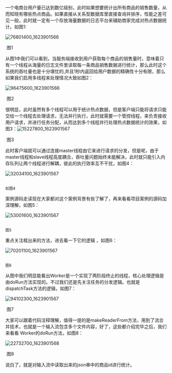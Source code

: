 一个电商台用户量已达到数亿级别，此时如果想要统计出所有商品的销售数量，从而知晓有哪些热点商品。如果直接从关系型数据库里直接查询并排序，性能之差可见一般，此时就一定有一个存放海量数据的日志平台来辅助商家完成对热点数据统计。如图1:

![76801400_1623901566](https://typoraimgbed.oss-cn-hangzhou.aliyuncs.com/img/76801400_1623901566.jpeg)

​                              																						图1

从图1中我们可以看到，当服务端接收到用户获取每个商品的销售量时，意味着只有一个线程从海量的日志文件里读取每一条商品销售数据进行统计，那么此时这个系统的吞吐量也是十分堪忧的,并且1秒内返回给用户数据的精确性十分有限，那么如果我们启用多线程来处理情况大致如图2：

![96475600_1623901566](https://typoraimgbed.oss-cn-hangzhou.aliyuncs.com/img/96475600_1623901566.jpeg)

​																														图2

很明显，此时虽然有多个线程可以用于统计热点数据，但是客户端只能将请求只能交给一个线程去处理请求，无法并行执行，此时就需要一个管控线程，来负责接收用户请求，并进行任务分配，从而达到多个线程并行处理热点数据统计的效果，如图3：![15227800_1623901567](https://typoraimgbed.oss-cn-hangzhou.aliyuncs.com/img/15227800_1623901567.jpeg)

​																										图3

此时客户端就可以通过连接master线程由它来进行请求的分发，但是呢，由于master线程和slave线程高度耦合，吞吐量问题始终未能解决，此时就只能引入内存队列让两个线程进行解耦，彼此的执行效率互不干扰，如图4：

![32034100_1623901567](https://typoraimgbed.oss-cn-hangzhou.aliyuncs.com/img/32034100_1623901567.jpeg)

 																																如图4

案例源码走读现在大家都对这个案例背景有些了解了，再来看看项目案例的源码加深理解，如图5：

![53001600_1623901567](https://typoraimgbed.oss-cn-hangzhou.aliyuncs.com/img/53001600_1623901567.png)

 																											图5

重点关注框出来的方法，进去看一下它的逻辑 ，如图6：

![70201100_1623901567](https://typoraimgbed.oss-cn-hangzhou.aliyuncs.com/img/70201100_1623901567.png)

 																												图6

从图中我们明显能看出Worker是一个实现了两阶段终止的线程，核心处理逻辑是由doRun方法实现的。不过我们还是先关注任务的分发逻辑。也就是dispatchTask方法的逻辑，如图7：

![94102300_1623901567](https://typoraimgbed.oss-cn-hangzhou.aliyuncs.com/img/94102300_1623901567.png)

​																														图7

大家可以跟着代码注释理解，值得一提的是makeReaderFrom方法，用到了流合并技术，也就是一个输入流包含多个文件内容，好了，这些都介绍完毕之后，我们来看看 Worker的doRun方法，如图8：

![22732700_1623901568](https://typoraimgbed.oss-cn-hangzhou.aliyuncs.com/img/22732700_1623901568.png)

​																												图8

说白了，就是对输入流中读取出来的json串中的商品id进行统计。